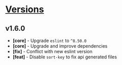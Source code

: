 # [Versions](https://github.com/Tracktor/eslint-config-react-tracktor/releases)

## v1.6.0
- **[core]** - Upgrade `eslint` to `^8.50.0`
- **[core]** - Upgrade and improve dependencies
- **[fix]** - Conflict with new eslint version
- **[feat]** - Disable `sort-key` to fix api generated files
